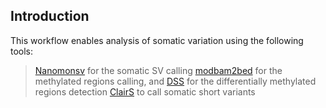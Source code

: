 ## Introduction

This workflow enables analysis of somatic variation using the following tools:
> [Nanomonsv](https://github.com/friend1ws/nanomonsv) for the somatic SV calling
> [modbam2bed](https://github.com/epi2me-labs/modbam2bed) for the methylated regions calling, and [DSS](https://bioconductor.org/packages/release/bioc/html/DSS.html) for the differentially methylated regions detection
> [ClairS](https://github.com/HKU-BAL/ClairS) to call somatic short variants  
